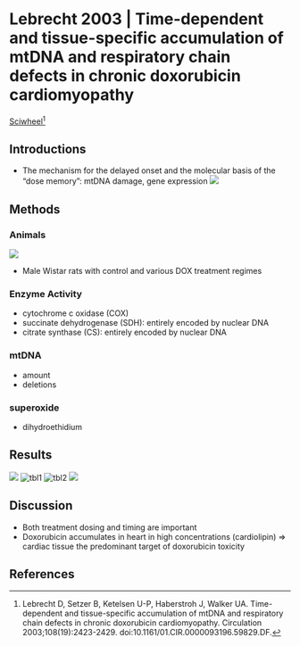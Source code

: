 # Lebrecht 2003 | Time-dependent and tissue-specific accumulation of mtDNA and respiratory chain defects in chronic doxorubicin cardiomyopathy


[Sciwheel](https://sciwheel.com/work/#/items/6056483)[^Lebrecht2003]

<!--more-->

## Introductions
* The mechanism for the delayed onset and the molecular basis of the “dose memory”: mtDNA damage, gene expression
![](https://www.ahajournals.org/cms/attachment/d88b8423-6985-4b9a-ab9d-0859a0169b39/31ff1.jpg)

## Methods
### Animals
![](https://www.ahajournals.org/cms/attachment/cee1d8cf-5a68-40ef-94d3-6eff6c59477b/31ff2.jpg)
* Male Wistar rats with control and various DOX treatment regimes
### Enzyme Activity
* cytochrome c oxidase (COX)
* succinate dehydrogenase (SDH): entirely encoded by nuclear DNA
* citrate synthase (CS): entirely encoded by nuclear DNA
### mtDNA
* amount
* deletions
### superoxide
* dihydroethidium
## Results
![](https://www.ahajournals.org/cms/attachment/e62fc5d9-ea99-4361-ac99-c31719e5e535/31ff3.jpg)
![tbl1](https://user-images.githubusercontent.com/40054455/86700689-e5dc8e00-c043-11ea-90cf-a124b8d9fd53.png)
![tbl2](https://user-images.githubusercontent.com/40054455/86700698-e7a65180-c043-11ea-8849-ab32cf5e5442.png)
![](https://www.ahajournals.org/cms/attachment/4ec93b7f-963b-4aa8-b841-d4941a07c21e/31ff5.jpg)

## Discussion
* Both treatment dosing and timing are important
* Doxorubicin accumulates in heart in high concentrations (cardiolipin) => cardiac tissue the predominant target of doxorubicin toxicity

## References
[^Lebrecht2003]:  Lebrecht D, Setzer B, Ketelsen U-P, Haberstroh J, Walker UA. Time-dependent and tissue-specific accumulation of mtDNA and respiratory chain defects in chronic doxorubicin cardiomyopathy. Circulation 2003;108(19):2423-2429. doi:10.1161/01.CIR.0000093196.59829.DF.

